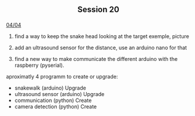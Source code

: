 ## <p align=center> Session 20
<ins>04/04</ins>

1) find a way to keep the snake head looking at the target exemple, picture

2) add an ultrasound sensor for the distance, use an arduino nano for that

3) find a new way to make communicate the different arduino with the raspberry (pyserial).

aproximatly 4 programm to create or upgrade:
- snakewalk (arduino) Upgrade
- ultrasound sensor (arduino) Upgrade
- communication (python) Create
- camera detection (python) Create